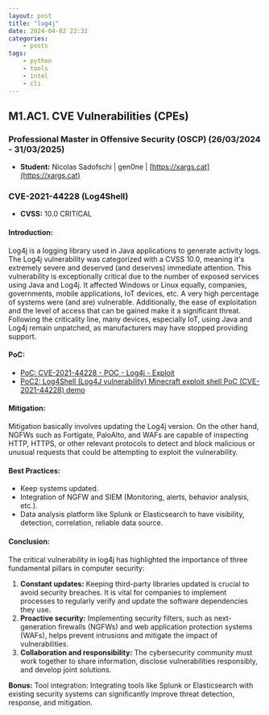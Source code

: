 ```yaml
---
layout: post
title: "log4j"
date: 2024-04-02 22:32
categories:
    - posts
tags:
    - python
    - tools
    - intel
    - cli
---
```


## M1.AC1. CVE Vulnerabilities (CPEs)

### Professional Master in Offensive Security (OSCP) (26/03/2024 - 31/03/2025)

- **Student:** Nicolas Sadofschi | gen0ne | [https://xargs.cat](https://xargs.cat)

### CVE-2021-44228 (Log4Shell)

- **CVSS:** 10.0 CRITICAL

#### Introduction:

Log4j is a logging library used in Java applications to generate activity logs. The Log4j vulnerability was categorized with a CVSS 10.0, meaning it's extremely severe and deserved (and deserves) immediate attention. This vulnerability is exceptionally critical due to the number of exposed services using Java and Log4j. It affected Windows or Linux equally, companies, governments, mobile applications, IoT devices, etc. A very high percentage of systems were (and are) vulnerable. Additionally, the ease of exploitation and the level of access that can be gained make it a significant threat. Following the criticality line, many devices, especially IoT, using Java and Log4j remain unpatched, as manufacturers may have stopped providing support.

#### PoC:

- [PoC: CVE-2021-44228 - POC - Log4j - Exploit](https://www.youtube.com/watch?v=sSAyfj9gbqA)
- [PoC2: Log4Shell (Log4J vulnerability) Minecraft exploit shell PoC (CVE-2021-44228) demo](https://www.youtube.com/watch?v=060VHbjbmjM)

#### Mitigation:

Mitigation basically involves updating the Log4j version. On the other hand, NGFWs such as Fortigate, PaloAlto, and WAFs are capable of inspecting HTTP, HTTPS, or other relevant protocols to detect and block malicious or unusual requests that could be attempting to exploit the vulnerability.

#### Best Practices:

- Keep systems updated.
- Integration of NGFW and SIEM (Monitoring, alerts, behavior analysis, etc.).
- Data analysis platform like Splunk or Elasticsearch to have visibility, detection, correlation, reliable data source.

#### Conclusion:

The critical vulnerability in log4j has highlighted the importance of three fundamental pillars in computer security:

1. **Constant updates:** Keeping third-party libraries updated is crucial to avoid security breaches. It is vital for companies to implement processes to regularly verify and update the software dependencies they use.
2. **Proactive security:** Implementing security filters, such as next-generation firewalls (NGFWs) and web application protection systems (WAFs), helps prevent intrusions and mitigate the impact of vulnerabilities.
3. **Collaboration and responsibility:** The cybersecurity community must work together to share information, disclose vulnerabilities responsibly, and develop joint solutions.

**Bonus:** Tool integration: Integrating tools like Splunk or Elasticsearch with existing security systems can significantly improve threat detection, response, and mitigation.
